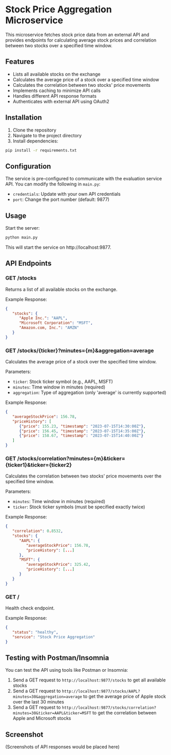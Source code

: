 # Stock Price Aggregation Microservice

This microservice fetches stock price data from an external API and provides endpoints for calculating average stock prices and correlation between two stocks over a specified time window.

## Features

- Lists all available stocks on the exchange
- Calculates the average price of a stock over a specified time window
- Calculates the correlation between two stocks' price movements
- Implements caching to minimize API calls
- Handles different API response formats
- Authenticates with external API using OAuth2

## Installation

1. Clone the repository
2. Navigate to the project directory
3. Install dependencies:

```bash
pip install -r requirements.txt
```

## Configuration

The service is pre-configured to communicate with the evaluation service API. You can modify the following in `main.py`:

- `credentials`: Update with your own API credentials
- `port`: Change the port number (default: 9877)

## Usage

Start the server:

```bash
python main.py
```

This will start the service on http://localhost:9877.

## API Endpoints

### GET /stocks

Returns a list of all available stocks on the exchange.

Example Response:
```json
{
   "stocks": {
      "Apple Inc.": "AAPL",
      "Microsoft Corporation": "MSFT",
      "Amazon.com, Inc.": "AMZN"
   }
}
```

### GET /stocks/{ticker}?minutes={m}&aggregation=average

Calculates the average price of a stock over the specified time window.

Parameters:
- `ticker`: Stock ticker symbol (e.g., AAPL, MSFT)
- `minutes`: Time window in minutes (required)
- `aggregation`: Type of aggregation (only 'average' is currently supported)

Example Response:
```json
{
   "averageStockPrice": 156.78,
   "priceHistory": [
      {"price": 155.23, "timestamp": "2023-07-15T14:30:00Z"},
      {"price": 156.45, "timestamp": "2023-07-15T14:35:00Z"},
      {"price": 158.67, "timestamp": "2023-07-15T14:40:00Z"}
   ]
}
```

### GET /stocks/correlation?minutes={m}&ticker={ticker1}&ticker={ticker2}

Calculates the correlation between two stocks' price movements over the specified time window.

Parameters:
- `minutes`: Time window in minutes (required)
- `ticker`: Stock ticker symbols (must be specified exactly twice)

Example Response:
```json
{
   "correlation": 0.8532,
   "stocks": {
      "AAPL": {
         "averageStockPrice": 156.78,
         "priceHistory": [...]
      },
      "MSFT": {
         "averageStockPrice": 325.42,
         "priceHistory": [...]
      }
   }
}
```

### GET /

Health check endpoint.

Example Response:
```json
{
   "status": "healthy", 
   "service": "Stock Price Aggregation"
}
```

## Testing with Postman/Insomnia

You can test the API using tools like Postman or Insomnia:

1. Send a GET request to `http://localhost:9877/stocks` to get all available stocks
2. Send a GET request to `http://localhost:9877/stocks/AAPL?minutes=30&aggregation=average` to get the average price of Apple stock over the last 30 minutes
3. Send a GET request to `http://localhost:9877/stocks/correlation?minutes=30&ticker=AAPL&ticker=MSFT` to get the correlation between Apple and Microsoft stocks

## Screenshot

(Screenshots of API responses would be placed here)